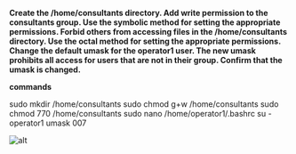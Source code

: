 **Create the /home/consultants directory.
Add write permission to the consultants group. Use the
symbolic method for setting the appropriate permissions.
Forbid others from accessing files in
the /home/consultants directory. Use the octal method for
setting the appropriate permissions.
Change the default umask for the operator1 user. The new
umask prohibits all access for users that are not in their
group. Confirm that the umask is changed.**

**commands**

sudo mkdir /home/consultants
sudo chmod g+w /home/consultants
sudo chmod 770 /home/consultants
sudo nano /home/operator1/.bashrc
su - operator1
umask 007

![alt](imges/lab4.jpeg)
